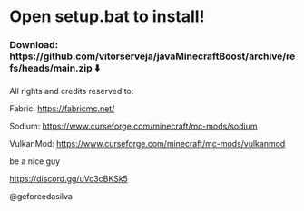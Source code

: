 <h1>Open setup.bat to install!</h1>

<h3>Download: https://github.com/vitorserveja/javaMinecraftBoost/archive/refs/heads/main.zip ⬇️</h3> 
<p>
<p>
All rights and credits reserved to:

Fabric: https://fabricmc.net/ <p>
Sodium: https://www.curseforge.com/minecraft/mc-mods/sodium <p>
VulkanMod: https://www.curseforge.com/minecraft/mc-mods/vulkanmod

be a nice guy

https://discord.gg/uVc3cBKSk5<p>
@geforcedasilva
